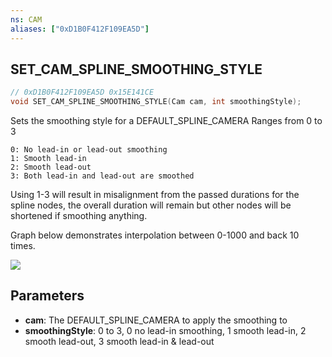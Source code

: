 ```yaml
---
ns: CAM
aliases: ["0xD1B0F412F109EA5D"]
---
```

## SET_CAM_SPLINE_SMOOTHING_STYLE

```c
// 0xD1B0F412F109EA5D 0x15E141CE
void SET_CAM_SPLINE_SMOOTHING_STYLE(Cam cam, int smoothingStyle);
```

Sets the smoothing style for a DEFAULT_SPLINE_CAMERA
Ranges from 0 to 3
```
0: No lead-in or lead-out smoothing
1: Smooth lead-in
2: Smooth lead-out
3: Both lead-in and lead-out are smoothed
```

Using 1-3 will result in misalignment from the passed durations for the spline nodes, the overall duration will remain but other nodes will be shortened if smoothing anything.

Graph below demonstrates interpolation between 0-1000 and back 10 times.

![](https://i.imgur.com/cixWh7m.png)

## Parameters
* **cam**: The DEFAULT_SPLINE_CAMERA to apply the smoothing to
* **smoothingStyle**: 0 to 3, 0 no lead-in smoothing, 1 smooth lead-in, 2 smooth lead-out, 3 smooth lead-in & lead-out
